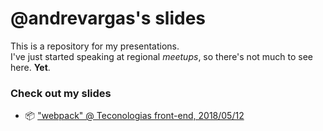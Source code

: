 # @andrevargas's slides

This is a repository for my presentations.\
I've just started speaking at regional _meetups_, so there's not much to see here. **Yet**.

### Check out my slides

* :package: ["webpack" @ Teconologias front-end, 2018/05/12](./webpack@2018-05-12)
